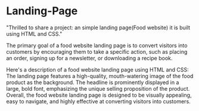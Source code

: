 # Landing-Page

"Thrilled to share a project: an simple landing page(Food website) it is built using HTML and CSS."

The primary goal of a food website landing page is to convert visitors into customers by encouraging them to take a specific action, such as placing an order, signing up for a newsletter, or downloading a recipe book.

Here's a description of a food website landing page using HTML and CSS: The landing page features a high-quality, mouth-watering image of the food product as the background. The headline is prominently displayed in a large, bold font, emphasizing the unique selling proposition of the product. Overall, the food website landing page is designed to be visually appealing, easy to navigate, and highly effective at converting visitors into customers.
